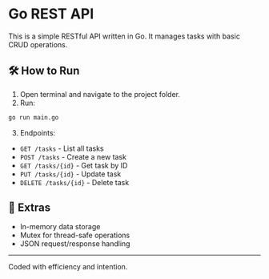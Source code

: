 # Go REST API

This is a simple RESTful API written in Go. It manages tasks with basic CRUD operations.

## 🛠️ How to Run

1. Open terminal and navigate to the project folder.
2. Run:

```bash
go run main.go
```

3. Endpoints:

- `GET /tasks` - List all tasks
- `POST /tasks` - Create a new task
- `GET /tasks/{id}` - Get task by ID
- `PUT /tasks/{id}` - Update task
- `DELETE /tasks/{id}` - Delete task

## 🧠 Extras

- In-memory data storage
- Mutex for thread-safe operations
- JSON request/response handling

---
Coded with efficiency and intention.
